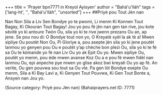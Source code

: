 +++
title = 'Prayer bpn7771 in Kreyol Ayisyen'
author = "Bahá'u'lláh"
tags = ['lang-ht', '', "Bahá'u'lláh", "unsorted"]
+++
##Priyè pou Tout Jèn nan 

Nan Non Sila a Liv Sen Bondye yo te pwomi, Li menm Ki Konnen Tout Bagay, Ki Okouran Tout Bagay! Jou yo pou fè jèn nan gen tan rive, jou kote sèvitè yo ki antoure Twòn Ou, sila yo ki te rive jwenn prezans Ou an, ap jene. Se pou nou di: O Bondye tout non yo, O Kreyatè syèl la ak tè a! Mwen sipliye Ou poutèt Non Ou, Pi Gloriye a, pou asepte jèn sila yo ki jene poutèt lanmou yo genyen pou Ou e poutèt y’ap chèche bon plezi Ou, sila yo ki te fè sa Ou te kòmande yo fè nan Liv Ou yo ak Epit Ou yo. Mwen sipliye Ou, poutèt yo menm, pou ède mwen avanse Koz Ou a e pou fè mwen fidèl nan lanmou Ou, epi anpeche pye mwen yo glise akoz bwi kreyati Ou yo ap fè. An verite, Ou gen pouvwa sou tout sa Ou vle. Pa gen lòt Bondye esepte Ou menm, Sila a Ki Bay Lavi a, Ki Genyen Tout Pouvwa, Ki Gen Tout Bonte a, Ansyen nan Jou yo.

(Source category: Priyè pou Jèn nan)
(Bahaiprayers.net ID: 7771)
